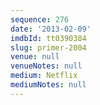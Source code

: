 ```yaml
---
sequence: 276
date: '2013-02-09'
imdbId: tt0390384
slug: primer-2004
venue: null
venueNotes: null
medium: Netflix
mediumNotes: null
---
```


